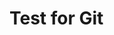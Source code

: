 <html>
    <head>
        <title>GIT</title>
    </head>
    <body>
        <h1>Test for Git</h1>
    </body>
</html>
